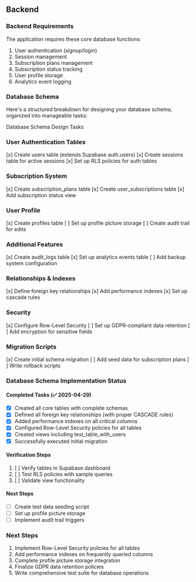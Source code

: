 ## Backend

### Backend Requirements

The application requires these core database functions:
1. User authentication (signup/login)
2. Session management
3. Subscription plans management
4. Subscription status tracking
5. User profile storage
6. Analytics event logging

### Database Schema
Here's a structured breakdown for designing your database schema, organized into manageable tasks:

Database Schema Design Tasks
### User Authentication Tables
[x] Create users table (extends Supabase auth.users)
[x] Create sessions table for active sessions
[x] Set up RLS policies for auth tables
### Subscription System
[x] Create subscription_plans table
[x] Create user_subscriptions table
[x] Add subscription status view
### User Profile
[x] Create profiles table
[ ] Set up profile picture storage
[ ] Create audit trail for edits
### Additional Features
[x] Create audit_logs table
[x] Set up analytics events table
[ ] Add backup system configuration

### Relationships & Indexes
[x] Define foreign key relationships
[x] Add performance indexes
[x] Set up cascade rules
### Security
[x] Configure Row-Level Security
[ ] Set up GDPR-compliant data retention
[ ] Add encryption for sensitive fields
### Migration Scripts
[x] Create initial schema migration
[ ] Add seed data for subscription plans
[ ] Write rollback scripts

### Database Schema Implementation Status

#### Completed Tasks (✅ 2025-04-29)
- [x] Created all core tables with complete schemas
- [x] Defined all foreign key relationships (with proper CASCADE rules)
- [x] Added performance indexes on all critical columns  
- [x] Configured Row-Level Security policies for all tables
- [x] Created views including test_table_with_users
- [x] Successfully executed initial migration

#### Verification Steps
1. [ ] Verify tables in Supabase dashboard
2. [ ] Test RLS policies with sample queries
3. [ ] Validate view functionality

#### Next Steps
- [ ] Create test data seeding script
- [ ] Set up profile picture storage
- [ ] Implement audit trail triggers

### Next Steps
1. Implement Row-Level Security policies for all tables
2. Add performance indexes on frequently queried columns
3. Complete profile picture storage integration
4. Finalize GDPR data retention policies
5. Write comprehensive test suite for database operations
